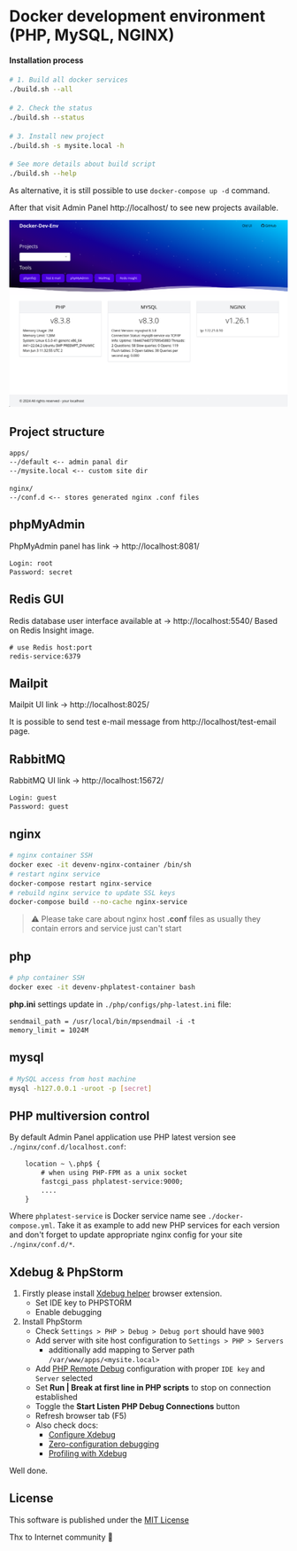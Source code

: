 Docker development environment (PHP, MySQL, NGINX)
==================================================

#### Installation process

```bash
# 1. Build all docker services
./build.sh --all 

# 2. Check the status
./build.sh --status

# 3. Install new project
./build.sh -s mysite.local -h

# See more details about build script
./build.sh --help
```
As alternative, it is still possible to use `docker-compose up -d` command.

After that visit Admin Panel http://localhost/ to see new projects available.

![Docker development environment](doc/images/adminp.png)

Project structure
----------------
```
apps/
--/default <-- admin panal dir
--/mysite.local <-- custom site dir

nginx/
--/conf.d <-- stores generated nginx .conf files
```

phpMyAdmin
----------
PhpMyAdmin panel has link -> http://localhost:8081/
```
Login: root
Password: secret
```

Redis GUI
----------
Redis database user interface available at -> http://localhost:5540/
Based on Redis Insight image.
```
# use Redis host:port
redis-service:6379
```


Mailpit
----------
Mailpit UI link -> http://localhost:8025/

It is possible to send test e-mail message from http://localhost/test-email page. 

RabbitMQ
----------
RabbitMQ UI link -> http://localhost:15672/
```
Login: guest
Password: guest
```

nginx
-----
```bash
# nginx container SSH
docker exec -it devenv-nginx-container /bin/sh
# restart nginx service 
docker-compose restart nginx-service
# rebuild nginx service to update SSL keys
docker-compose build --no-cache nginx-service
```
> :warning: Please take care about nginx host **.conf** files as usually they contain errors and service just can't start

php
---
```bash
# php container SSH
docker exec -it devenv-phplatest-container bash
```
**php.ini** settings update in `./php/configs/php-latest.ini` file:
```
sendmail_path = /usr/local/bin/mpsendmail -i -t
memory_limit = 1024M
```

mysql
-----
```bash
# MySQL access from host machine
mysql -h127.0.0.1 -uroot -p [secret]
```

PHP multiversion control
------------------------
By default Admin Panel application use PHP latest version see `./nginx/conf.d/localhost.conf`:
```
    location ~ \.php$ {
        # when using PHP-FPM as a unix socket
        fastcgi_pass phplatest-service:9000;
        ....
    }
```
Where `phplatest-service` is Docker service name see `./docker-compose.yml`.
Take it as example to add new PHP services for each version and don't forget to update appropriate nginx config for your
site `./nginx/conf.d/*`.

Xdebug & PhpStorm
-----------------
1. Firstly please install [Xdebug helper](https://chromewebstore.google.com/detail/xdebug-helper/eadndfjplgieldjbigjakmdgkmoaaaoc)
browser extension.
   - Set IDE key to PHPSTORM
   - Enable debugging
2. Install PhpStorm
   - Check `Settings > PHP > Debug > Debug port` should have `9003`
   - Add server with site host configuration to `Settings > PHP > Servers`
     - additionally add mapping to Server path `/var/www/apps/<mysite.local>`
   - Add [PHP Remote Debug](https://www.jetbrains.com/help/phpstorm/2023.3/run-debug-configuration-php-remote-debug.html) configuration with proper `IDE key` and `Server` selected
   - Set **Run | Break at first line in PHP scripts** to stop on connection established
   - Toggle the **Start Listen PHP Debug Connections** button
   - Refresh browser tab (F5)
   - Also check docs:
     - [Configure Xdebug](https://www.jetbrains.com/help/phpstorm/configuring-xdebug.html)
     - [Zero-configuration debugging](https://www.jetbrains.com/help/phpstorm/2023.3/zero-configuration-debugging.html?php.debugging.zero_configuration)
     - [Profiling with Xdebug](https://www.jetbrains.com/help/phpstorm/2023.3/profiling-with-xdebug.html)

Well done.

License
-------

This software is published under the [MIT License](LICENSE.md)

Thx to Internet community :clap: 

